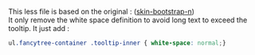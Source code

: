 This less file is based on the original : ([skin-bootstrap-n](https://github.com/mar10/fancytree/tree/master/src/skin-bootstrap-n))  
It only remove the white space definition to avoid long text to exceed the tooltip.
It just add :
```css
ul.fancytree-container .tooltip-inner { white-space: normal;}
```

